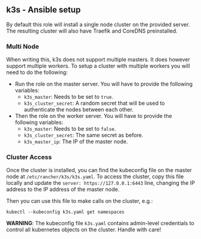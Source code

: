 ## k3s - Ansible setup

By default this role will install a single node cluster on the provided server. The resulting cluster will also have Traefik 
and CoreDNS preinstalled.


### Multi Node
When writing this, k3s does not support multiple masters. It does however support multiple workers. To setup  a cluster with 
multiple workers you will need to do the following:

* Run the role on the master server. You will have to provide the following variables:
  - `k3s_master`: Needs to be set to `true`.
  - `k3s_cluster_secret`: A random secret that will be used to authenticate the nodes between each other.
* Then the role on the worker server. You will have to provide the following variables:
  - `k3s_master`: Needs to be set to `false`.
  - `k3s_cluster_secret`: The same secret as before.
  - `k3s_master_ip`: The IP of the master node.


### Cluster Access
Once the cluster is installed, you can find the kubeconfig file on the master node at `/etc/rancher/k3s/k3s.yaml`. To access the cluster, copy this file locally and update the `server: https://127.0.0.1:6443` line, changing the IP address to the IP address of the master node.

Then you can use this file to make calls on the cluster, e.g.:
```
kubectl --kubeconfig k3s.yaml get namespaces
```
**WARNING**: The kubeconfig file `k3s.yaml` contains admin-level credentials to control all kubernetes objects on the cluster. Handle with care!
